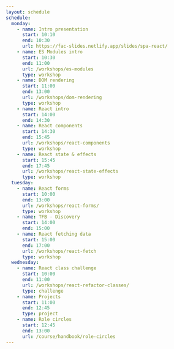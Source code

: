 ```yaml
---
layout: schedule
schedule:
  monday:
    - name: Intro presentation
      start: 10:10
      end: 10:30
      url: https://fac-slides.netlify.app/slides/spa-react/
    - name: ES Modules intro
      start: 10:30
      end: 11:00
      url: /workshops/es-modules
      type: workshop
    - name: DOM rendering
      start: 11:00
      end: 13:00
      url: /workshops/dom-rendering
      type: workshop
    - name: React intro
      start: 14:00
      end: 14:30
    - name: React components
      start: 14:30
      end: 15:45
      url: /workshops/react-components
      type: workshop
    - name: React state & effects
      start: 15:45
      end: 17:45
      url: /workshops/react-state-effects
      type: workshop
  tuesday:
    - name: React forms
      start: 10:00
      end: 13:00
      url: /workshops/react-forms/
      type: workshop
    - name: TFB - Discovery
      start: 14:00
      end: 15:00
    - name: React fetching data
      start: 15:00
      end: 17:00
      url: /workshops/react-fetch
      type: workshop
  wednesday:
    - name: React class challenge
      start: 10:00
      end: 11:00
      url: /workshops/react-refactor-classes/
      type: challenge
    - name: Projects
      start: 11:00
      end: 12:45
      type: project
    - name: Role circles
      start: 12:45
      end: 13:00
      url: /course/handbook/role-circles
---
```

